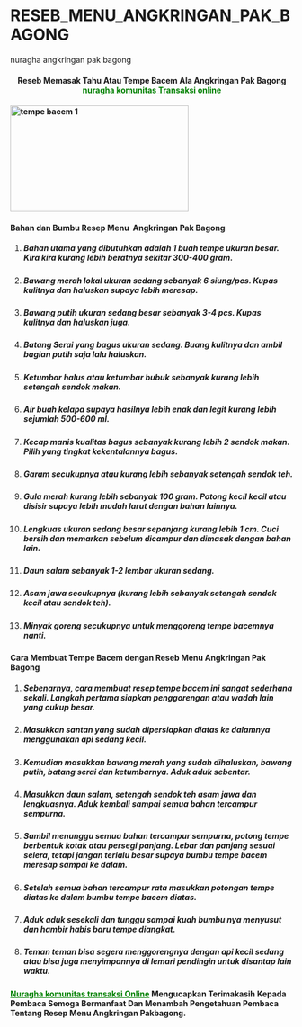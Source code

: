 # RESEB_MENU_ANGKRINGAN_PAK_BAGONG
nuragha angkringan pak bagong

<h4 style="text-align: center;">Reseb Memasak Tahu Atau Tempe Bacem Ala Angkringan Pak Bagong <span style="color: #008000;"><strong><a style="color: #008000;" href="http://nuragha.com">nuragha komunitas Transaksi online</a></strong></span></h4>
<h4><img class=" wp-image-408 aligncenter" src="http://nuragha.com/wp-content/uploads/2016/03/tempe-bacem-1.jpg" alt="tempe bacem 1" width="317" height="189" /></h4>
<h4><strong>Bahan dan Bumbu Resep Menu  Angkringan Pak Bagong</strong></h4>
<ol>
	<li>
<h5>Bahan utama yang dibutuhkan adalah 1 buah tempe ukuran besar. Kira kira kurang lebih beratnya sekitar 300-400 gram.</h5>
</li>
	<li>
<h5>Bawang merah lokal ukuran sedang sebanyak 6 siung/pcs. Kupas kulitnya dan haluskan supaya lebih meresap.</h5>
</li>
	<li>
<h5>Bawang putih ukuran sedang besar sebanyak 3-4 pcs. Kupas kulitnya dan haluskan juga.</h5>
</li>
	<li>
<h5>Batang Serai yang bagus ukuran sedang. Buang kulitnya dan ambil bagian putih saja lalu haluskan.</h5>
</li>
	<li>
<h5>Ketumbar halus atau ketumbar bubuk sebanyak kurang lebih setengah sendok makan.</h5>
</li>
	<li>
<h5>Air buah kelapa supaya hasilnya lebih enak dan legit kurang lebih sejumlah 500-600 ml.</h5>
</li>
	<li>
<h5>Kecap manis kualitas bagus sebanyak kurang lebih 2 sendok makan. Pilih yang tingkat kekentalannya bagus.</h5>
</li>
	<li>
<h5>Garam secukupnya atau kurang lebih sebanyak setengah sendok teh.</h5>
</li>
	<li>
<h5>Gula merah kurang lebih sebanyak 100 gram. Potong kecil kecil atau disisir supaya lebih mudah larut dengan bahan lainnya.</h5>
</li>
	<li>
<h5>Lengkuas ukuran sedang besar sepanjang kurang lebih 1 cm. Cuci bersih dan memarkan sebelum dicampur dan dimasak dengan bahan lain.</h5>
</li>
	<li>
<h5>Daun salam sebanyak 1-2 lembar ukuran sedang.</h5>
</li>
	<li>
<h5>Asam jawa secukupnya (kurang lebih sebanyak setengah sendok kecil atau sendok teh).</h5>
</li>
	<li>
<h5>Minyak goreng secukupnya untuk menggoreng tempe bacemnya nanti.</h5>
</li>
</ol>
<h4><strong>Cara Membuat Tempe Bacem dengan Reseb Menu Angkringan Pak Bagong</strong></h4>
<ol>
	<li>
<h5>Sebenarnya, cara membuat resep tempe bacem ini sangat sederhana sekali. Langkah pertama siapkan penggorengan atau wadah lain yang cukup besar.</h5>
</li>
	<li>
<h5>Masukkan santan yang sudah dipersiapkan diatas ke dalamnya menggunakan api sedang kecil.</h5>
</li>
	<li>
<h5>Kemudian masukkan bawang merah yang sudah dihaluskan, bawang putih, batang serai dan ketumbarnya. Aduk aduk sebentar.</h5>
</li>
	<li>
<h5>Masukkan daun salam, setengah sendok teh asam jawa dan lengkuasnya. Aduk kembali sampai semua bahan tercampur sempurna.</h5>
</li>
	<li>
<h5>Sambil menunggu semua bahan tercampur sempurna, potong tempe berbentuk kotak atau persegi panjang. Lebar dan panjang sesuai selera, tetapi jangan terlalu besar supaya bumbu tempe bacem meresap sampai ke dalam.</h5>
</li>
	<li>
<h5>Setelah semua bahan tercampur rata masukkan potongan tempe diatas ke dalam bumbu tempe bacem diatas.</h5>
</li>
	<li>
<h5>Aduk aduk sesekali dan tunggu sampai kuah bumbu nya menyusut dan hambir habis baru tempe diangkat.</h5>
</li>
	<li>
<h5>Teman teman bisa segera menggorengnya dengan api kecil sedang atau bisa juga menyimpannya di lemari pendingin untuk disantap lain waktu.</h5>
</li>
</ol>
<h4><span style="color: #008000;"><a style="color: #008000;" href="http://nuragha.com"><strong>Nuragha komunitas transaksi Online</strong></a></span> Mengucapkan Terimakasih Kepada Pembaca Semoga Bermanfaat Dan Menambah Pengetahuan Pembaca Tentang Resep Menu Angkringan Pakbagong.</h4>
